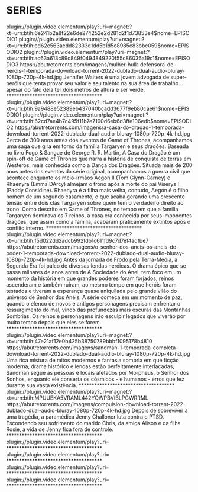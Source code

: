 # SERIES
<item>
<title>[COLOR silver][B] Mulher-Hulk - Defensora de Heróis [/COLOR][/B][COLOR BLUE]  FULL HD  [B][/COLOR][/B]</title>
<link>plugin://plugin.video.elementum/play?uri=magnet:?xt=urn:btih:6e241b2a8f22e6de274252e2d281d2f1d73853e4$nome=EPISODIO1</link>
<link>plugin://plugin.video.elementum/play?uri=magnet:?xt=urn:btih:ed62e563acdd82333d1dd5b1d5c8985c83bbc059$nome=EPISODIO2</link>
<link>plugin://plugin.video.elementum/play?uri=magnet:?xt=urn:btih:ac63a613c89c849f0494849220f55c86036a19c1$nome=EPISODIO3</link>
<thumbnail>https://abutretorrents.com/imagens/mulher-hulk-defensora-de-herois-1-temporada-download-torrent-2022-dublado-dual-audio-bluray-1080p-720p-4k-hd.jpg</thumbnail>
<fanart></fanart>
<info>Jennifer Walters é uma jovem advogada de super-heróis que tenta provar seu valor e seu talento na sua área de trabalho... apesar do fato dela ter dois metros de altura e ser verde.</info>
</item> 
*************************************


<item>
<title>[COLOR silver][B] A Casa do Dragão  [/COLOR][/B][COLOR BLUE]  FULL HD  [B][/COLOR][/B]</title>
<link>plugin://plugin.video.elementum/play?uri=magnet:?xt=urn:btih:9a9488e52389eb437040bcadd3677f9eb80cae61$nome=EPISODIO1</link>
<link>plugin://plugin.video.elementum/play?uri=magnet:?xt=urn:btih:62cd7ae4b7c495f11b7e7100d6eb6d3ffe106edb$nome=EPISODIO2</link>
<thumbnail>https://abutretorrents.com/imagens/a-casa-do-dragao-1-temporada-download-torrent-2022-dublado-dual-audio-bluray-1080p-720p-4k-hd.jpg</thumbnail>
<fanart></fanart>
<info> Cerca de 300 anos antes dos eventos de Game of Thrones, acompanhamos uma saga que gira em torno da família Targaryen e seus dragões. Baseada no livro Fogo & Sangue de George R. R. Martin, A Casa do Dragão é um spin-off de Game of Thrones que narra a história de conquista de terras em Westeros, mais conhecida como a Dança dos Dragões. Situada mais de 200 anos antes dos eventos da série original, acompanhamos a guerra civil que acontece enquanto os meio-irmãos Aegon II (Tom Glynn-Carney) e Rhaenyra (Emma DArcy) almejam o trono após a morte do pai Viserys I (Paddy Considine). Rhaenyra é a filha mais velha, contudo, Aegon é o filho homem de um segundo casamento, o que acaba gerando uma crescente tensão entre dois clãs Targaryen sobre quem tem o verdadeiro direito ao trono. Como descrito em Game of Thrones, no tempo em que a família Targaryen dominava os 7 reinos, a casa era conhecida por seus imponentes dragões, que assim como a família, acabaram praticamente extintos após o conflito interno.</info>
</item> 
*************************************


<item>
<title>[COLOR silver][B] O Senhor dos Anéis [/COLOR][/B][COLOR BLUE]  FULL HD  [B][/COLOR][/B]</title>
<link>plugin://plugin.video.elementum/play?uri=magnet:?xt=urn:btih:f5d022dd2adcb992fdb1c611fd9c7d7ef4adfbe7</link>
<thumbnail>https://abutretorrents.com/imagens/o-senhor-dos-aneis-os-aneis-de-poder-1-temporada-download-torrent-2022-dublado-dual-audio-bluray-1080p-720p-4k-hd.jpg</thumbnail>
<fanart></fanart>
<info>Antes da jornada de Frodo pela Terra-Média, a Segunda Era foi palco de diversas lendas heróicas. O drama épico que se passa milhares de anos antes de A Sociedade do Anel, tem foco em um momento da história em que grandes poderes foram forjados, reinos ascenderam e também ruíram, ao mesmo tempo em que heróis foram testados e tiveram a esperança quase aniquilada pelo grande vilão do universo de Senhor dos Anéis. A série começa em um momento de paz, quando o elenco de novos e antigos personagens precisam enfrentar o ressurgimento do mal, vindo das profundezas mais escuras das Montanhas Sombrias. Os reinos e personagens irão esculpir legados que viverão por muito tempo depois que eles se forem.</info>
</item> 
*************************************

<item>
<title>[COLOR silver][B] Sandman [/COLOR][/B][COLOR BLUE]  FULL HD  [B][/COLOR][/B]</title>
<link>plugin://plugin.video.elementum/play?uri=magnet:?xt=urn:btih:47e21af12e0b425b38750789bbbf1095178b4810</link>
<thumbnail>https://abutretorrents.com/imagens/sandman-1-temporada-completa-download-torrent-2022-dublado-dual-audio-bluray-1080p-720p-4k-hd.jpg</thumbnail>
<fanart></fanart>
<info> Uma rica mistura de mitos modernos e fantasia sombria em que ficção moderna, drama histórico e lendas estão perfeitamente interlaçadas, Sandman segue as pessoas e locais afetados por Morpheus, o Senhor dos Sonhos, enquanto ele conserta os cósmicos - e humanos - erros que fez durante sua vasta existência.</info>
</item> 
*************************************


<item>
<title>[COLOR silver][B] Compulsion [/COLOR][/B][COLOR BLUE]  FULL HD  [B][/COLOR][/B]</title>
<link>plugin://plugin.video.elementum/play?uri=magnet:?xt=urn:btih:MPUUEKA5VRAML442YOWPBVIBLPGWRRML</link>
<thumbnail>https://abutretorrents.com/imagens/compulsion-download-torrent-2022-dublado-dual-audio-bluray-1080p-720p-4k-hd.jpg</thumbnail>
<fanart></fanart>
<info> Depois de sobreviver a uma tragédia, a paramédica Jenny Challoner luta contra o PTSD. Escondendo seu sofrimento do marido Chris, da amiga Alison e da filha Rosie, a vida de Jenny fica fora de controle.</info>
</item> 
*************************************


<item>
<title>[COLOR silver][B]  [/COLOR][/B][COLOR BLUE]  FULL HD  [B][/COLOR][/B]</title>
<link>plugin://plugin.video.elementum/play?uri=</link>
<thumbnail></thumbnail>
<fanart></fanart>
<info></info>
</item> 
*************************************


<item>
<title>[COLOR silver][B]  [/COLOR][/B][COLOR BLUE]  FULL HD  [B][/COLOR][/B]</title>
<link>plugin://plugin.video.elementum/play?uri=</link>
<thumbnail></thumbnail>
<fanart></fanart>
<info></info>
</item> 
*************************************


<item>
<title>[COLOR silver][B]  [/COLOR][/B][COLOR BLUE]  FULL HD  [B][/COLOR][/B]</title>
<link>plugin://plugin.video.elementum/play?uri=</link>
<thumbnail></thumbnail>
<fanart></fanart>
<info></info>
</item> 
*************************************

<item>
<title>[COLOR silver][B]  [/COLOR][/B][COLOR BLUE]  FULL HD  [B][/COLOR][/B]</title>
<link>plugin://plugin.video.elementum/play?uri=</link>
<thumbnail></thumbnail>
<fanart></fanart>
<info></info>
</item> 
*************************************
